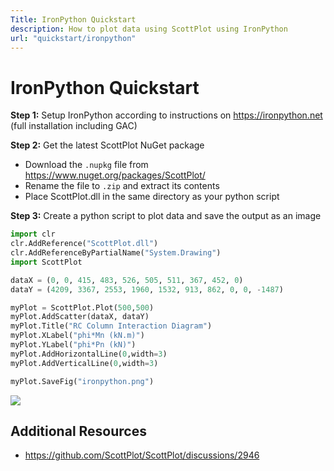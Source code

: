 ```yaml
---
Title: IronPython Quickstart
description: How to plot data using ScottPlot using IronPython
url: "quickstart/ironpython"
---
```


# IronPython Quickstart

**Step 1:** Setup IronPython according to instructions on https://ironpython.net (full installation including GAC)

**Step 2:** Get the latest ScottPlot NuGet package
  * Download the `.nupkg` file from https://www.nuget.org/packages/ScottPlot/ 
  * Rename the file to `.zip` and extract its contents
  * Place ScottPlot.dll in the same directory as your python script

**Step 3:** Create a python script to plot data and save the output as an image

```py
import clr
clr.AddReference("ScottPlot.dll")   
clr.AddReferenceByPartialName("System.Drawing")
import ScottPlot

dataX = (0, 0, 415, 483, 526, 505, 511, 367, 452, 0)
dataY = (4209, 3367, 2553, 1960, 1532, 913, 862, 0, 0, -1487)

myPlot = ScottPlot.Plot(500,500)
myPlot.AddScatter(dataX, dataY)
myPlot.Title("RC Column Interaction Diagram")
myPlot.XLabel("phi*Mn (kN.m)")
myPlot.YLabel("phi*Pn (kN)")
myPlot.AddHorizontalLine(0,width=3)
myPlot.AddVerticalLine(0,width=3)

myPlot.SaveFig("ironpython.png")
```

![](/images/plots/ironpython.png)

## Additional Resources

* https://github.com/ScottPlot/ScottPlot/discussions/2946